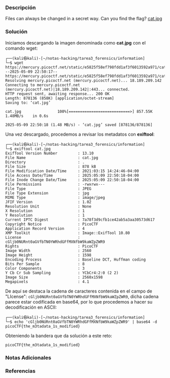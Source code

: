 ### Descripción
Files can always be changed in a secret way. Can you find the flag? [cat.jpg](https://mercury.picoctf.net/static/e5825f58ef798fdd1af3f6013592a971/cat.jpg)
### Solución
Iniciamos descargando la imagen denominada como **cat.jpg** con el comando wget:

```shell
┌──(kali㉿kali)-[~/notas-hacking/tarea3_forensics/information]
└─$ wget https://mercury.picoctf.net/static/e5825f58ef798fdd1af3f6013592a971/cat.jpg
--2025-05-09 22:50:17--  https://mercury.picoctf.net/static/e5825f58ef798fdd1af3f6013592a971/cat.jpg
Resolving mercury.picoctf.net (mercury.picoctf.net)... 18.189.209.142
Connecting to mercury.picoctf.net (mercury.picoctf.net)|18.189.209.142|:443... connected.
HTTP request sent, awaiting response... 200 OK
Length: 878136 (858K) [application/octet-stream]
Saving to: ‘cat.jpg’

cat.jpg                100%[===========================>] 857.55K  1.48MB/s    in 0.6s    

2025-05-09 22:50:18 (1.48 MB/s) - ‘cat.jpg’ saved [878136/878136]
```

Una vez descargado, procedemos a revisar los metadatos con **exiftool**:

```shell
┌──(kali㉿kali)-[~/notas-hacking/tarea3_forensics/information]
└─$ exiftool cat.jpg     
ExifTool Version Number         : 13.10
File Name                       : cat.jpg
Directory                       : .
File Size                       : 878 kB
File Modification Date/Time     : 2021:03:15 14:24:46-04:00
File Access Date/Time           : 2025:05:09 22:50:18-04:00
File Inode Change Date/Time     : 2025:05:09 22:50:18-04:00
File Permissions                : -rwxrwx---
File Type                       : JPEG
File Type Extension             : jpg
MIME Type                       : image/jpeg
JFIF Version                    : 1.02
Resolution Unit                 : None
X Resolution                    : 1
Y Resolution                    : 1
Current IPTC Digest             : 7a78f3d9cfb1ce42ab5a3aa30573d617
Copyright Notice                : PicoCTF
Application Record Version      : 4
XMP Toolkit                     : Image::ExifTool 10.80
License                         : cGljb0NURnt0aGVfbTN0YWRhdGFfMXNfbW9kaWZpZWR9
Rights                          : PicoCTF
Image Width                     : 2560
Image Height                    : 1598
Encoding Process                : Baseline DCT, Huffman coding
Bits Per Sample                 : 8
Color Components                : 3
Y Cb Cr Sub Sampling            : YCbCr4:2:0 (2 2)
Image Size                      : 2560x1598
Megapixels                      : 4.1
```

De aquí se destaca la cadena de caracteres contenida en el campo de "LIcense": `cGljb0NURnt0aGVfbTN0YWRhdGFfMXNfbW9kaWZpZWR9`, dicha cadena parece estar codificada en base64, por lo que procedemos a hacer su decodificación en ASCII:

```shell
┌──(kali㉿kali)-[~/notas-hacking/tarea3_forensics/information]
└─$ echo 'cGljb0NURnt0aGVfbTN0YWRhdGFfMXNfbW9kaWZpZWR9' | base64 -d
picoCTF{the_m3tadata_1s_modified}  
```

Obteniendo la bandera que da solución a este reto:

```
picoCTF{the_m3tadata_1s_modified} 
```
### Notas Adicionales

### Referencias